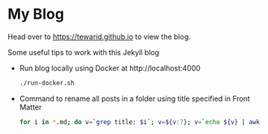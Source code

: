 # My Blog

Head over to https://tewarid.github.io to view the blog.

Some useful tips to work with this Jekyll blog

* Run blog locally using Docker at http://localhost:4000

    ```bash
    ./run-docker.sh
    ```

* Command to rename all posts in a folder using title specified in Front Matter

    ```bash
    for i in *.md; do v=`grep title: $i`; v=${v:7}; v=`echo ${v} | awk '{print tolower($0)}'`; v=`echo ${v//[ \/?\":]/-}`; mv ${i} ${i:0:10}-$v.md; done
    ```
